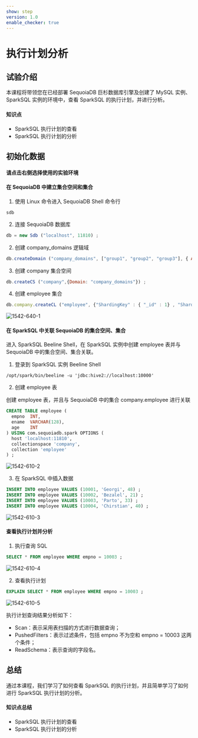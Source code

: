 ```yaml
---
show: step
version: 1.0 
enable_checker: true 
---
```


# 执行计划分析

## 试验介绍

本课程将带领您在已经部署 SequoiaDB 巨杉数据库引擎及创建了 MySQL 实例、SparkSQL 实例的环境中，查看 SparkSQL 的执行计划，并进行分析。

#### 知识点

+ SparkSQL 执行计划的查看
+ SparkSQL 执行计划的分析

## 初始化数据

#### 请点击右侧选择使用的实验环境

#### 在 SequoiaDB 中建立集合空间和集合

1) 使用 Linux 命令进入 SequoiaDB Shell 命令行

```
sdb
```

2) 连接 SequoiaDB 数据库

```javascript
db = new Sdb ("localhost", 11810) ;
```

2) 创建 company_domains 逻辑域

```javascript
db.createDomain ("company_domains", ["group1", "group2", "group3"], { AutoSplit : true }) ;
```

3) 创建 company 集合空间

```javascript
db.createCS ("company",{Domain: "company_domains"}) ;
```

4) 创建 employee 集合

```javascript
db.company.createCL ("employee", {"ShardingKey" : { "_id" : 1} , "ShardingType" : "hash" , "ReplSize" : -1 , "Compressed" : true , "CompressionType" : "lzw" , "AutoSplit" : true , "EnsureShardingIndex" : false }) ;
```

![1542-640-1](https://doc.shiyanlou.com/courses/1542/1207281/d5469fa5acc0275bfa62236a6e6d5e34)

#### 在 SparkSQL 中关联 SequoiaDB 的集合空间、集合

进入 SparkSQL Beeline Shell，在 SparkSQL 实例中创建 employee 表并与 SequoiaDB 中的集合空间、集合关联。

1) 登录到 SparkSQL 实例 Beeline Shell

```
/opt/spark/bin/beeline -u 'jdbc:hive2://localhost:10000'
```

2) 创建 employee 表

创建 employee 表，并且与 SequoiaDB 中的集合 company.employee 进行关联

```sql
CREATE TABLE employee (
  empno  INT,
  ename  VARCHAR(128),
  age    INT
) USING com.sequoiadb.spark OPTIONS (
  host 'localhost:11810',
  collectionspace 'company',
  collection 'employee'
) ;
```

![1542-610-2](https://doc.shiyanlou.com/courses/1542/1207281/324fbfcf6f78845eb39ae378ed6c9ff6)

3) 在 SparkSQL 中插入数据

```sql
INSERT INTO employee VALUES (10001, 'Georgi', 48) ;
INSERT INTO employee VALUES (10002, 'Bezalel', 21) ;
INSERT INTO employee VALUES (10003, 'Parto', 33) ;
INSERT INTO employee VALUES (10004, 'Chirstian', 40) ;
```

![1542-610-3](https://doc.shiyanlou.com/courses/1542/1207281/dd7cd19a88f736d5e7964e8cb4cc2a53)

#### 查看执行计划并分析

1) 执行查询 SQL

```sql
SELECT * FROM employee WHERE empno = 10003 ;
```

![1542-610-4](https://doc.shiyanlou.com/courses/1542/1207281/1b558227b3fb7e3ff724e2ea0979ff8f)

2) 查看执行计划

```sql
EXPLAIN SELECT * FROM employee WHERE empno = 10003 ;
```

![1542-610-5](https://doc.shiyanlou.com/courses/1542/1207281/d6d3e6d397fe7c1aac142d4b1af4d7de)

执行计划查询结果分析如下：

+ Scan：表示采用表扫描的方式进行数据查询；
+ PushedFilters：表示过滤条件，包括 empno 不为空和 empno = 10003 这两个条件；
+ ReadSchema：表示查询的字段名。

## 总结

通过本课程，我们学习了如何查看 SparkSQL 的执行计划，并且简单学习了如何进行 SparkSQL 执行计划的分析。

#### 知识点总结

+ SparkSQL 执行计划的查看
+ SparkSQL 执行计划的分析
